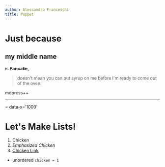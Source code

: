 ```yaml
---
author: Alessandro Franceschi
title: Puppet
---
```

# Just because
## my middle name

is **Pancake**,

> doesn't mean you can put syrup on me before I'm ready to come out of the oven.

  mdpress++

---
= data-x='1000'
# Let's Make Lists!

1. Chicken
2. *Emphasized Chicken*
3. [Chicken Link](http://github.com/egonschiele/mdpress)

- unordered `chicken = 1`


